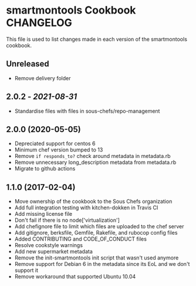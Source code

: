 # smartmontools Cookbook CHANGELOG

This file is used to list changes made in each version of the smartmontools cookbook.

## Unreleased

- Remove delivery folder

## 2.0.2 - *2021-08-31*

- Standardise files with files in sous-chefs/repo-management

## 2.0.0 (2020-05-05)

- Depreciated support for centos 6
- Minimum chef version bumped to 13
- Remove `if responds_to?` check around metadata in metadata.rb
- Remove unnecessary long_description metadata from metadata.rb
- Migrate to github actions

## 1.1.0 (2017-02-04)

- Move ownership of the cookbook to the Sous Chefs organization
- Add full integration testing with kitchen-dokken in Travis CI
- Add missing license file
- Don't fail if there is no node['virtualization']
- Add chefignore file to limit which files are uploaded to the chef server
- Add gitignore, berksfile, Gemfile, Rakefile, and rubocop config files
- Added CONTRIBUTING and CODE_OF_CONDUCT files
- Resolve cookstyle warnings
- Add new supermarket metadata
- Remove the init-smartmontools init script that wasn't used anymore
- Remove support for Debian 6 in the metadata since its EoL and we don't support it
- Remove workaround that supported Ubuntu 10.04

